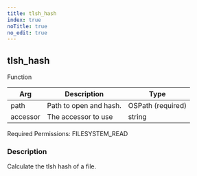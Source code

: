```yaml
---
title: tlsh_hash
index: true
noTitle: true
no_edit: true
---
```




<div class="vql_item"></div>


## tlsh_hash
<span class='vql_type label label-warning pull-right page-header'>Function</span>



<div class="vqlargs"></div>

Arg | Description | Type
----|-------------|-----
path|Path to open and hash.|OSPath (required)
accessor|The accessor to use|string

Required Permissions: 
<span class="linkcolour label label-success">FILESYSTEM_READ</span>

### Description

Calculate the tlsh hash of a file.


